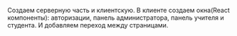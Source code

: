 Создаем серверную часть и клиентскую.
В клиенте создаем окна(React компоненты): авторизации, панель администратора, панель учителя и студента.
И добавляем переход между страницами.


